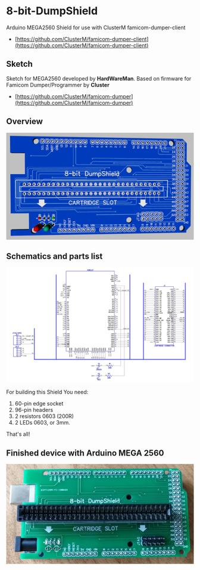 # 8-bit-DumpShield
Arduino MEGA2560 Shield for use with ClusterM famicom-dumper-client
- [https://github.com/ClusterM/famicom-dumper-client](https://github.com/ClusterM/famicom-dumper-client)

## Sketch

Sketch for MEGA2560 developed by **HardWareMan**. Based on firmware for Famicom Dumper/Programmer by **Cluster**
- [https://github.com/ClusterM/famicom-dumper](https://github.com/ClusterM/famicom-dumper)

## Overview

![Board](images/shield_board.png)

## Schematics and parts list

![Schematics](schematics/shield.png)

For building this Shield You need:
1. 60-pin edge socket
2. 96-pin headers
3. 2 resistors 0603 (200R)
4. 2 LEDs 0603, or 3mm.

That's all!

## Finished device with Arduino MEGA 2560

![Finished](images/finished_device.jpg)